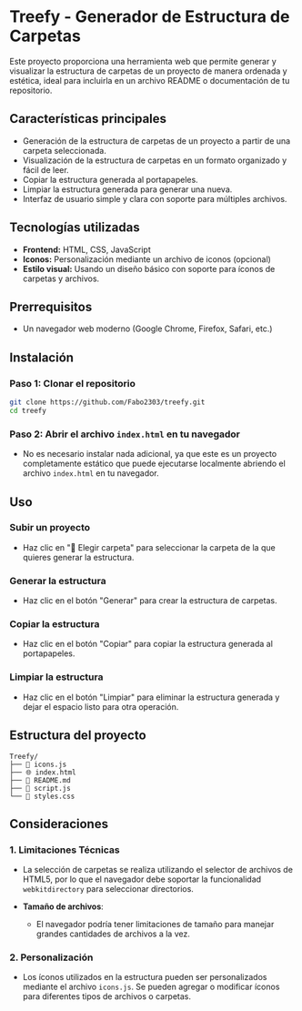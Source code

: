
# Treefy - Generador de Estructura de Carpetas

Este proyecto proporciona una herramienta web que permite generar y visualizar la estructura de carpetas de un proyecto de manera ordenada y estética, ideal para incluirla en un archivo README o documentación de tu repositorio.

## Características principales

- Generación de la estructura de carpetas de un proyecto a partir de una carpeta seleccionada.
- Visualización de la estructura de carpetas en un formato organizado y fácil de leer.
- Copiar la estructura generada al portapapeles.
- Limpiar la estructura generada para generar una nueva.
- Interfaz de usuario simple y clara con soporte para múltiples archivos.

## Tecnologías utilizadas

- **Frontend:** HTML, CSS, JavaScript
- **Iconos:** Personalización mediante un archivo de iconos (opcional)
- **Estilo visual:** Usando un diseño básico con soporte para íconos de carpetas y archivos.

## Prerrequisitos

- Un navegador web moderno (Google Chrome, Firefox, Safari, etc.)

## Instalación

### Paso 1: Clonar el repositorio
```bash
git clone https://github.com/Fabo2303/treefy.git
cd treefy
```

### Paso 2: Abrir el archivo `index.html` en tu navegador
- No es necesario instalar nada adicional, ya que este es un proyecto completamente estático que puede ejecutarse localmente abriendo el archivo `index.html` en tu navegador.

## Uso

### Subir un proyecto
- Haz clic en "📁 Elegir carpeta" para seleccionar la carpeta de la que quieres generar la estructura.

### Generar la estructura
- Haz clic en el botón "Generar" para crear la estructura de carpetas.

### Copiar la estructura
- Haz clic en el botón "Copiar" para copiar la estructura generada al portapapeles.

### Limpiar la estructura
- Haz clic en el botón "Limpiar" para eliminar la estructura generada y dejar el espacio listo para otra operación.

## Estructura del proyecto

```
Treefy/
├── 📜 icons.js
├── 🌐 index.html
├── 📝 README.md
├── 📜 script.js
└── 🎨 styles.css
```

## Consideraciones

### 1. Limitaciones Técnicas
- La selección de carpetas se realiza utilizando el selector de archivos de HTML5, por lo que el navegador debe soportar la funcionalidad `webkitdirectory` para seleccionar directorios.
  
- **Tamaño de archivos**:
  - El navegador podría tener limitaciones de tamaño para manejar grandes cantidades de archivos a la vez.

### 2. Personalización
- Los íconos utilizados en la estructura pueden ser personalizados mediante el archivo `icons.js`. Se pueden agregar o modificar íconos para diferentes tipos de archivos o carpetas.
